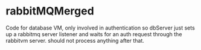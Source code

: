# rabbitMQMerged
Code for database VM, only involved in authentication so dbServer just sets up a rabbitmq server listener and waits for an auth request through the rabbitvm server. should not process anything after that.
